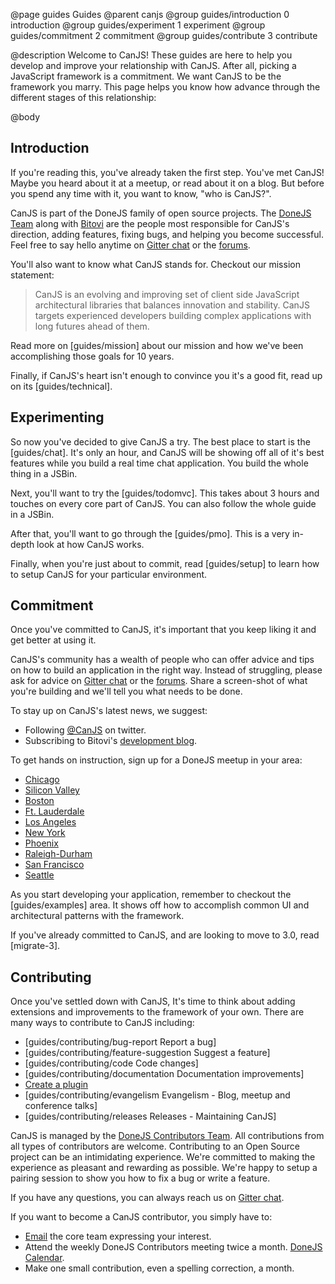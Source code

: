 @page guides Guides
@parent canjs
@group guides/introduction 0 introduction
@group guides/experiment 1 experiment
@group guides/commitment 2 commitment
@group guides/contribute 3 contribute

@description Welcome to CanJS! These guides are here to help you develop and improve your relationship with
CanJS. After all, picking a JavaScript framework is a commitment.  We want CanJS to be the
framework you marry.  This page helps you know how advance through the different stages of this
relationship:

@body


## Introduction

If you're reading this, you've already taken the first step. You've met CanJS!  Maybe you
heard about it at a meetup, or read about it on a blog. But before you spend any time with it, you want to know, "who is CanJS?".

CanJS is part of the DoneJS family of open source projects.  The [DoneJS Team](https://donejs.com/About.html#section=section_Team) along with [Bitovi](http://bitovi.com)
are the people most responsible for CanJS's direction, adding features, fixing bugs, and helping
you become successful. Feel free to say hello anytime on [Gitter chat](https://gitter.im/canjs/canjs) or the [forums](http://forums.donejs.com/c/canjs).

You'll also want to know what CanJS stands for. Checkout our mission statement:

> CanJS is an evolving and improving set of client side JavaScript architectural libraries that balances innovation and stability.
> CanJS targets experienced developers building complex applications with long futures ahead of them.

Read more on [guides/mission] about our mission and how we've been accomplishing those goals for
10 years.

Finally, if CanJS's heart isn't enough to convince you it's a good fit, read up on its
[guides/technical].


## Experimenting

So now you've decided to give CanJS a try.
The best place to start is the [guides/chat].
It's only an hour, and CanJS will be showing off all of it's best features while you build
a real time chat application.  You build the whole thing in a JSBin.

Next, you'll want to try the [guides/todomvc].  This takes about 3 hours and touches on
every core part of CanJS.  You can also follow the whole guide in a JSBin.

After that, you'll want to go through the [guides/pmo].  This is a very in-depth
look at how CanJS works.  

Finally, when you're just about to commit, read [guides/setup] to learn how to setup
CanJS for your particular environment.

## Commitment

Once you've committed to CanJS, it's important that you keep liking it and
get better at using it.  

CanJS's community has a wealth of people who can offer advice and tips on
how to build an application in the right way. Instead of struggling,
please ask for advice on [Gitter chat](https://gitter.im/canjs/canjs) or the [forums](http://forums.donejs.com/c/canjs).  Share a screen-shot of what you're building
and we'll tell you what needs to be done.

To stay up on CanJS's latest news, we suggest:

 - Following [@CanJS](https://twitter.com/canjs) on twitter.
 - Subscribing to Bitovi's [development blog](http://blog.bitovi.com/category/development/).

To get hands on instruction, sign up for a DoneJS meetup in your area:

- [Chicago](http://www.meetup.com/DoneJS-Chicago/)
- [Silicon Valley](http://www.meetup.com/DoneJS-Silicon-Valley/)
- [Boston](http://www.meetup.com/DoneJS-Boston/)
- [Ft. Lauderdale](http://www.meetup.com/DoneJS-Fort-Lauderdale/)
- [Los Angeles](http://www.meetup.com/DoneJS-LA/)
- [New York](http://www.meetup.com/DoneJS-NYC/)
- [Phoenix](http://www.meetup.com/DoneJS-Phoenix/)
- [Raleigh-Durham](http://www.meetup.com/DoneJS-raleigh-durham/)
- [San Francisco](http://www.meetup.com/DoneJS-San-Francisco/)
- [Seattle](http://www.meetup.com/DoneJS-Seattle/)

As you start developing your application, remember to checkout the [guides/examples]
area.  It shows off how to accomplish common UI and architectural patterns with the framework.

If you've already committed to CanJS, and are looking to move to 3.0, read [migrate-3].

## Contributing

Once you've settled down with CanJS, It's time to think about adding extensions and improvements to the framework of your own. There are many ways to contribute to
CanJS including:

 - [guides/contributing/bug-report Report a bug]
 - [guides/contributing/feature-suggestion Suggest a feature]
 - [guides/contributing/code Code changes]
 - [guides/contributing/documentation Documentation improvements]
 - [Create a plugin](https://donejs.com/plugin.html)
 - [guides/contributing/evangelism Evangelism - Blog, meetup and conference talks]
 - [guides/contributing/releases Releases - Maintaining CanJS]

CanJS is managed by the [DoneJS Contributors Team](https://donejs.com/About.html#section=section_Team).
All contributions from all types of contributors are welcome. Contributing
to an Open Source project can be an intimidating experience.  We're
committed to making the experience as pleasant and rewarding as possible.  We're happy to setup a
pairing session to show you how to fix a bug or write a feature.  

If you have any questions, you can always reach us on [Gitter chat](https://gitter.im/canjs/canjs).

If you want to become a CanJS contributor, you simply have to:

 - [Email](mailto:contact@bitovi.com) the core team expressing your interest.
 - Attend the weekly DoneJS Contributors meeting twice a month. [DoneJS Calendar](https://www.google.com/calendar/embed?src=jupiterjs.com_g27vck36nifbnqrgkctkoanqb4%40group.calendar.google.com&ctz=America/Chicago).
 - Make one small contribution, even a spelling correction, a month.
